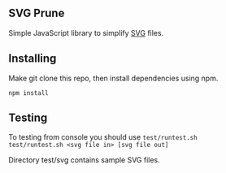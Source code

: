 SVG Prune
--
Simple JavaScript library to simplify [SVG](http://en.wikipedia.org/wiki/SVG) files.

Installing
---
Make git clone this repo, then install dependencies using npm.
```
npm install
```
Testing
---
To testing from console you should use `test/runtest.sh` <br/>
`test/runtest.sh <svg file in> [svg file out]`

Directory test/svg contains sample SVG files.
